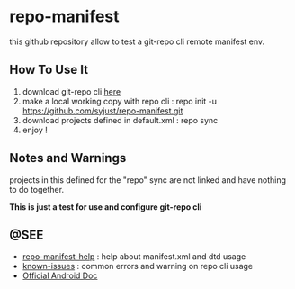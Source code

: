 # repo-manifest

this github repository allow to test a git-repo cli remote manifest env.

## How To Use It

1. download git-repo cli [here](https://gerrit.googlesource.com/git-repo)
2. make a local working copy with repo cli :
    repo init -u https://github.com/syjust/repo-manifest.git
3. download projects defined in default.xml :
    repo sync
4. enjoy !

## Notes and Warnings

projects in this defined for the "repo" sync are not linked and have nothing to do together.

**This is just a test for use and configure git-repo cli**

## @SEE

* [repo-manifest-help](/repo-manifest-help.md) : help about manifest.xml and dtd usage
* [known-issues](/known-issues.md) : common errors and warning on repo cli usage
* [Official Android Doc](http://source.android.com/source/using-repo.html)
